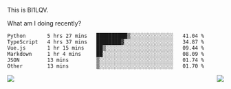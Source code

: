 This is BI1LQV.

What am I doing recently?

<!--START_SECTION:waka-->

```text
Python       5 hrs 27 mins   ██████████▒░░░░░░░░░░░░░░   41.04 %
TypeScript   4 hrs 37 mins   ████████▓░░░░░░░░░░░░░░░░   34.87 %
Vue.js       1 hr 15 mins    ██▒░░░░░░░░░░░░░░░░░░░░░░   09.44 %
Markdown     1 hr 4 mins     ██░░░░░░░░░░░░░░░░░░░░░░░   08.09 %
JSON         13 mins         ▒░░░░░░░░░░░░░░░░░░░░░░░░   01.74 %
Other        13 mins         ▒░░░░░░░░░░░░░░░░░░░░░░░░   01.70 %
```

<!--END_SECTION:waka-->
<img align="right" src="https://github-readme-stats.vercel.app/api?username=bi1lqv&show_icons=true&count_private=true">

<img src="https://metrics.lecoq.io/bi1lqv?template=classic&base.activity=0&base.community=0&base.repositories=0&base.metadata=0&isocalendar=1&base=header%2C%20activity%2C%20community%2C%20repositories%2C%20metadata&base.indepth=false&base.hireable=false&isocalendar=false&isocalendar.duration=full-year&config.timezone=Asia%2FShanghai">
